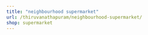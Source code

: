 ```yaml
---
title: "neighbourhood supermarket"
url: /thiruvanathapuram/neighbourhood-supermarket/
shop: supermarket
---
```


